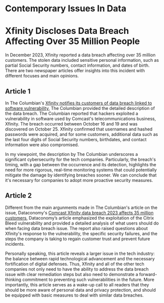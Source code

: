 # Contemporary Issues In Data
# Xfinity Discloses Data Breach Affecting Over 35 Million People
In December 2023, Xfinity reported a data breach affecting over 35 million customers. The stolen data included sensitive personal information, such as partial Social Security numbers, contact information, and dates of birth. There are two newspaper articles offer insights into this incident with different focuses and main opinions.

## Article 1
In The Columbian's [Xfinity notifies its customers of data breach linked to software vulnerability](https://www.columbian.com/news/2023/dec/19/xfinity-notifies-its-customers-of-data-breach-linked-to-software-vulnerability/), The Columbian provided the detailed description of the data breach. The Columbian reported that hackers exploited a vulnerability in software used by Comcast's telecommunications business, Xfinity. The breach occurred between October 16 and 19 and was discovered on October 25. Xfinity confirmed that usernames and hashed passwords were acquired, and for some customers, additional data such as the last four digits of Social Security numbers, birthdates, and contact information were also compromised.

In my viewpoint, the description by The Columbian underscores a significant cybersecurity for the tech companies. Particularly, the breach's timing, with a gap between the occurrence and its detection, highlights the need for more rigorous, real-time monitoring systems that could potentially mitigate the damage by identifying breaches sooner. We can conclude that it's necessary for companies to adopt more proactive security measures.

## Article 2
Different from the main argunments made in The Columbian's article on the issue, Dataconomy's [Comcast Xfinity data breach 2023 affects 35 million customers](https://dataconomy.com/2023/12/20/comcast-xfinity-data-breach-2023/), Dataconomy’s article emphasized the exploitation of the Citrix Bleed vulnerability and provided a detailed analysis of what users should do when facing data breach issue. The report also raised questions about Xfinity's response to the vulnerability, the specific security failures, and the steps the company is taking to regain customer trust and prevent future incidents.

Personally speaking, this article reveals a larger issue in the tech industry: the balance between rapid technological advancement and the necessary fortification of digital defenses. Thus, Xfinity and all of the other tech companies not only need to have the ability to address the data breach issue with clear remediation steps but also need to demonstrate a forward-thinking commitment to preventing such vulnerabilities in the future. More importantly, this article serves as a wake-up call to all readers that they should be more aware of personal data and privacy protection, and should be equipped with basic measures to deal with similar data breaches.